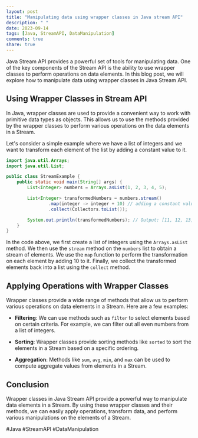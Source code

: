 ```yaml
---
layout: post
title: "Manipulating data using wrapper classes in Java stream API"
description: " "
date: 2023-09-14
tags: [Java, StreamAPI, DataManipulation]
comments: true
share: true
---
```


Java Stream API provides a powerful set of tools for manipulating data. One of the key components of the Stream API is the ability to use wrapper classes to perform operations on data elements. In this blog post, we will explore how to manipulate data using wrapper classes in Java Stream API.

## Using Wrapper Classes in Stream API

In Java, wrapper classes are used to provide a convenient way to work with primitive data types as objects. This allows us to use the methods provided by the wrapper classes to perform various operations on the data elements in a Stream.

Let's consider a simple example where we have a list of integers and we want to transform each element of the list by adding a constant value to it.

```java
import java.util.Arrays;
import java.util.List;

public class StreamExample {
    public static void main(String[] args) {
        List<Integer> numbers = Arrays.asList(1, 2, 3, 4, 5);

        List<Integer> transformedNumbers = numbers.stream()
                .map(integer -> integer + 10) // adding a constant value of 10
                .collect(Collectors.toList());

        System.out.println(transformedNumbers); // Output: [11, 12, 13, 14, 15]
    }
}
```

In the code above, we first create a list of integers using the `Arrays.asList` method. We then use the `stream` method on the `numbers` list to obtain a stream of elements. We use the `map` function to perform the transformation on each element by adding 10 to it. Finally, we collect the transformed elements back into a list using the `collect` method.

## Applying Operations with Wrapper Classes

Wrapper classes provide a wide range of methods that allow us to perform various operations on data elements in a Stream. Here are a few examples:

- **Filtering**: We can use methods such as `filter` to select elements based on certain criteria. For example, we can filter out all even numbers from a list of integers.

- **Sorting**: Wrapper classes provide sorting methods like `sorted` to sort the elements in a Stream based on a specific ordering.

- **Aggregation**: Methods like `sum`, `avg`, `min`, and `max` can be used to compute aggregate values from elements in a Stream.

## Conclusion

Wrapper classes in Java Stream API provide a powerful way to manipulate data elements in a Stream. By using these wrapper classes and their methods, we can easily apply operations, transform data, and perform various manipulations on the elements of a Stream.

#Java #StreamAPI #DataManipulation